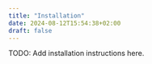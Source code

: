 ```yaml
---
title: "Installation"
date: 2024-08-12T15:54:38+02:00
draft: false
---
```


TODO: Add installation instructions here.
